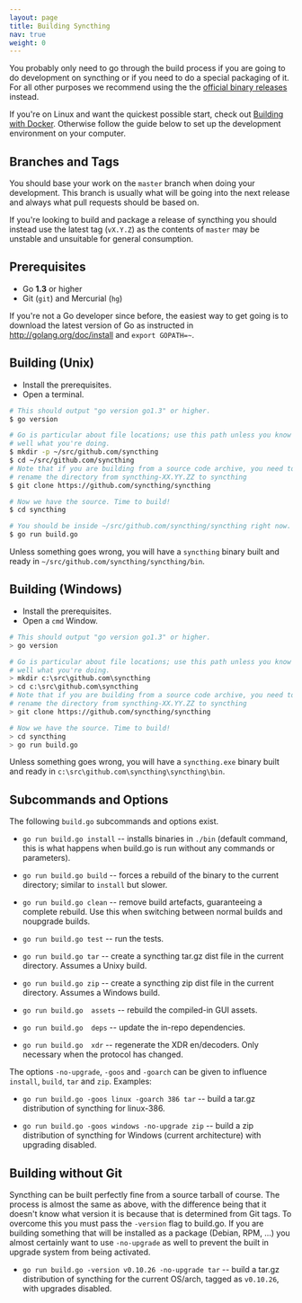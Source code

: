 ```yaml
---
layout: page
title: Building Syncthing
nav: true
weight: 0
---
```


<p class="message warning">
You probably only need to go through the build process if you are going to do
development on syncthing or if you need to do a special packaging of it. For all other purposes we recommend using the the <a href="https://github.com/syncthing/syncthing/releases/latest">official binary releases</a> instead.
</p>

<p class="message warning">
If you're on Linux and want the quickest possible start, check out <a href="{{ site.baseurl }}/dev/building-with-docker.html">Building with Docker</a>. Otherwise follow the guide below to set up the development environment on your computer.
</p>

## Branches and Tags

You should base your work on the `master` branch when doing your
development. This branch is usually what will be going into the next
release and always what pull requests should be based on.

If you're looking to build and package a release of syncthing you should
instead use the latest tag (`vX.Y.Z`)  as the contents of `master` may
be unstable and unsuitable for general consumption.

## Prerequisites

* Go **1.3** or higher
* Git (`git`) and Mercurial (`hg`)

If you're not a Go developer since before, the easiest way to get going is to download the latest version of Go as instructed in http://golang.org/doc/install and `export GOPATH=~`.

## Building (Unix)

* Install the prerequisites.
* Open a terminal.

```bash
# This should output "go version go1.3" or higher.
$ go version

# Go is particular about file locations; use this path unless you know very
# well what you're doing.
$ mkdir -p ~/src/github.com/syncthing
$ cd ~/src/github.com/syncthing
# Note that if you are building from a source code archive, you need to 
# rename the directory from syncthing-XX.YY.ZZ to syncthing
$ git clone https://github.com/syncthing/syncthing

# Now we have the source. Time to build!
$ cd syncthing

# You should be inside ~/src/github.com/syncthing/syncthing right now.
$ go run build.go
```

Unless something goes wrong, you will have a `syncthing` binary built and ready in `~/src/github.com/syncthing/syncthing/bin`.

## Building (Windows)

* Install the prerequisites.
* Open a `cmd` Window.

```bash
# This should output "go version go1.3" or higher.
> go version

# Go is particular about file locations; use this path unless you know very
# well what you're doing.
> mkdir c:\src\github.com\syncthing
> cd c:\src\github.com\syncthing
# Note that if you are building from a source code archive, you need to 
# rename the directory from syncthing-XX.YY.ZZ to syncthing
> git clone https://github.com/syncthing/syncthing

# Now we have the source. Time to build!
> cd syncthing
> go run build.go
```

Unless something goes wrong, you will have a `syncthing.exe` binary built and ready in `c:\src\github.com\syncthing\syncthing\bin`.

## Subcommands and Options

The following `build.go` subcommands and options exist.

 * `go run build.go install` -- installs binaries in `./bin` (default command, this is what happens when build.go is run without any commands or parameters).

 * `go run build.go build` -- forces a rebuild of the binary to the current directory; similar to `install` but slower.

 * `go run build.go clean` -- remove build artefacts, guaranteeing a complete rebuild. Use this when switching between normal builds and noupgrade builds.

 * `go run build.go test` -- run the tests.

 * `go run build.go tar` -- create a syncthing tar.gz dist file in the current directory. Assumes a Unixy build.

 * `go run build.go zip` -- create a syncthing zip dist file in the current directory. Assumes a Windows build.

 * `go run build.go  assets` -- rebuild the compiled-in GUI assets.

 * `go run build.go  deps` -- update the in-repo dependencies.

 * `go run build.go  xdr` -- regenerate the XDR en/decoders. Only necessary when the protocol has changed.

The options `-no-upgrade`, `-goos` and `-goarch` can be given to influence `install`, `build`, `tar` and `zip`. Examples:

 * `go run build.go -goos linux -goarch 386 tar` -- build a tar.gz distribution of syncthing for linux-386.

 * `go run build.go -goos windows -no-upgrade zip` -- build a zip distribution of syncthing for Windows (current architecture) with upgrading disabled.

## Building without Git

Syncthing can be built perfectly fine from a source tarball of course. The process is almost the same as above, with the difference being that it doesn't know what version it is because that is determined from Git tags. To overcome this you must pass the `-version` flag to build.go. If you are building something that will be installed as a package (Debian, RPM, ...) you almost certainly want to use `-no-upgrade` as well to prevent the built in upgrade system from being activated.

 * `go run build.go -version v0.10.26 -no-upgrade tar` -- build a tar.gz distribution of syncthing for the current OS/arch, tagged as `v0.10.26`, with upgrades disabled.
